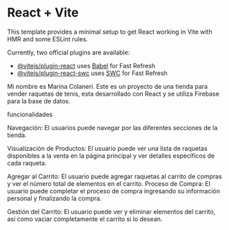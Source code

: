 # React + Vite

This template provides a minimal setup to get React working in Vite with HMR and some ESLint rules.

Currently, two official plugins are available:

- [@vitejs/plugin-react](https://github.com/vitejs/vite-plugin-react/blob/main/packages/plugin-react/README.md) uses [Babel](https://babeljs.io/) for Fast Refresh
- [@vitejs/plugin-react-swc](https://github.com/vitejs/vite-plugin-react-swc) uses [SWC](https://swc.rs/) for Fast Refresh

Mi nombre es Marina Colaneri. 
Este es un proyecto de una tienda para vender raquetas de tenis, esta desarrollado con React y se utiliza Firebase para la base de datos. 

funcionalidades

Navegación: El usuarios puede navegar por las diferentes secciones de la tienda.

Visualización de Productos: El usuario puede ver una lista de raquetas disponibles a la venta en la página principal y ver detalles específicos de cada raqueta.

Agregar al Carrito: El usuario puede agregar raquetas al carrito de compras y ver el número total de elementos en el carrito.
Proceso de Compra: El usuario puede completar el proceso de compra ingresando su información personal y finalizando la compra.

Gestión del Carrito: El usuario puede ver y eliminar elementos del carrito, así como vaciar completamente el carrito si lo desean.